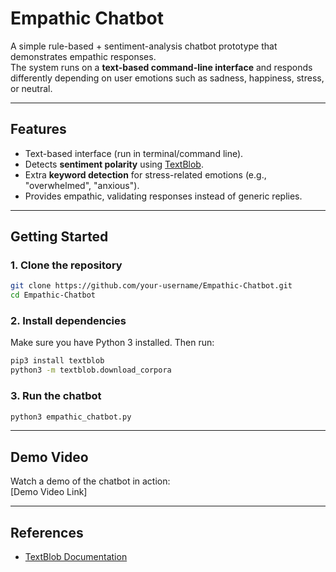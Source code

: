 # Empathic Chatbot

A simple rule-based + sentiment-analysis chatbot prototype that demonstrates empathic responses.  
The system runs on a **text-based command-line interface** and responds differently depending on user emotions such as sadness, happiness, stress, or neutral.

---

## Features

- Text-based interface (run in terminal/command line).
- Detects **sentiment polarity** using [TextBlob](https://textblob.readthedocs.io/en/dev/).
- Extra **keyword detection** for stress-related emotions (e.g., "overwhelmed", "anxious").
- Provides empathic, validating responses instead of generic replies.

---

## Getting Started

### 1. Clone the repository

```bash
git clone https://github.com/your-username/Empathic-Chatbot.git
cd Empathic-Chatbot
```

### 2. Install dependencies

Make sure you have Python 3 installed. Then run:

```bash
pip3 install textblob
python3 -m textblob.download_corpora
```

### 3. Run the chatbot

```bash
python3 empathic_chatbot.py
```

---

## Demo Video

Watch a demo of the chatbot in action:  
[Demo Video Link]

---

## References

- [TextBlob Documentation](https://textblob.readthedocs.io/en/dev/)
